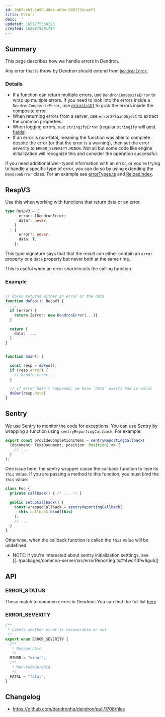 ```yaml
---
id: 2b87ceb3-2a90-4dee-ab8e-980172ecaef1
title: Errors
desc: ''
updated: 1651775566223
created: 1620879891784
---
```


## Summary

This page describes how we handle errors in Dendron.

Any error that is throw by Dendron should extend from [`DendronError`](https://github.com/dendronhq/dendron/blob/master/packages/common-all/src/error.ts). 

### Details
- If a function can return multiple errors, use `DendronCompositeError` to wrap up multiple errors. If you need to look into the errors inside a `DendronCompositeError`, use [errorsList()](https://github.com/dendronhq/dendron/blob/26b3a00b1339cdbb58da0e5d063b87d66a4d06e3/packages/common-all/src/error.ts#L217) to grab the errors inside the composite error.
- When returning errors from a server, use `error2PlainObject` to extract the common properties
- When logging errors, use `stringifyError` (regular `stringify` will [omit fields](https://stackoverflow.com/questions/18391212/is-it-not-possible-to-stringify-an-error-using-json-stringify))
- If an error is non-fatal, meaning the function was able to complete despite the error (or that the error is a warning), then set the error severity to `ERROR_SEVERITY.MINOR`. Not all but some code like engine initialization will recognize this and consider the operation successful.

If you need additional well-typed information with an error, or you're trying to handle a specific type of error, you can do so by using extending the `DendronError` class.
For an example see [errorTypes.ts](https://github.com/dendronhq/dendron/blob/master/packages/common-all/src/types/errorTypes.ts) and [ReloadIndex](https://github.com/dendronhq/dendron/blob/master/packages/plugin-core/src/commands/ReloadIndex.ts#L242).

## RespV3

Use this when working with functions that return data or an error

```ts
type RespV3 = {
      error: IDendronError;
      data?: never;
    }
  | {
      error?: never;
      data: T;
    };
```

This type signature says that that the result can either contain an `error` property or a `data` property but never both at the same time.

This is useful when an error shortcircuits the calling function. 

### Example

```ts

// doFoo returns either an error or the data
function doFoo(): RespV3 {
  ...
  if (error) {
    return {error: new DendronError(...)}
  }

  return {
    data: ....
  }
}


function main() {

  const resp = doFoo();
  if (resp.error) {
    // handle error...
  }

  // if error hasn't happened, we know `data` exists and is valid
  doBar(resp.data)
}

```


## Sentry
We use Sentry to monitor the code for exceptions. You can use Sentry by wrapping
a function using `sentryReportingCallback`. For example:

```ts
export const provideCompletionItems = sentryReportingCallback(
  (document: TextDocument, position: Position) => {
    // ...
  }
);
```

One issue here: the sentry wrapper cause the callback function to lose its `this` value.
If you are passing a method to this function, you must bind the `this` value:

```ts
class Foo {
  private callback() { /* ... */ }

  public setupCallback() {
    const wrappedCallback = sentryReportingCallback(
      this.callback.bind(this)
    );
    // ...
  }
}
```

Otherwise, when the callback function is called the `this` value will be undefined.

- NOTE: if you're interested about sentry initialization setttings, see [[../packages/common-server/src/errorReporting.ts#^4wcl13fw6gub]]

## API

### ERROR_STATUS

These match to common errors in Dendron. You can find the full list [here](https://github.com/dendronhq/dendron/blob/master/packages/common-all/src/constants.ts)

### ERROR_SEVERITY

```ts
/**
 * Labels whether error is recoverable or not
 */
export enum ERROR_SEVERITY {
  /**
   * Recoverable 
   */
  MINOR = "minor",
  /**
   * Non-recoverable 
   */
  FATAL = "fatal",
}
```

## Changelog
- https://github.com/dendronhq/dendron/pull/1708/files
